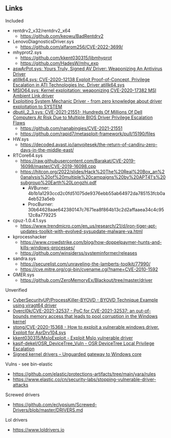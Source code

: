 ## Links

Included

* rentdrv2_x32/rentdrv2_x64
  * https://github.com/keowu/BadRentdrv2
* LenovoDiagnosticsDriver.sys
  * https://github.com/alfarom256/CVE-2022-3699/
* mhyprot2.sys
  * https://github.com/kkent030315/libmhyprot
  * https://github.com/HadesW/mhy_exp
* [aswArPot.sys: Yours Truly, Signed AV Driver: Weaponizing An Antivirus Driver](https://www.aon.com/cyber-solutions/aon_cyber_labs/yours-truly-signed-av-driver-weaponizing-an-antivirus-driver/)
* [atillk64.sys: CVE-2020-12138 Exploit Proof-of-Concept, Privilege Escalation in ATI Technologies Inc. Driver atillk64.sys](https://h0mbre.github.io/atillk64_exploit)
* [MSIO64.sys: Kernel exploitation: weaponizing CVE-2020-17382 MSI Ambient Link driver](https://www.matteomalvica.com/blog/2020/09/24/weaponizing-cve-2020-17382/)
* [Exploiting System Mechanic Driver - from zero knowledge about driver exploitation to SYSTEM](https://voidsec.com/exploiting-system-mechanic-driver/)
* [dbutil_2_3.sys: CVE-2021-21551- Hundreds Of Millions Of Dell Computers At Risk Due to Multiple BIOS Driver Privilege Escalation Flaws](https://labs.sentinelone.com/cve-2021-21551-hundreds-of-millions-of-dell-computers-at-risk-due-to-multiple-bios-driver-privilege-escalation-flaws/)
  * https://github.com/nanabingies/CVE-2021-21551
  * https://github.com/rapid7/metasploit-framework/pull/15190/files
* HW.sys
  * https://decoded.avast.io/janvojtesek/the-return-of-candiru-zero-days-in-the-middle-east/
* RTCore64.sys
  * https://raw.githubusercontent.com/Barakat/CVE-2019-16098/master/CVE-2019-16098.cpp
  * https://hitcon.org/2022/slides/Hack%20The%20Real%20Box_an%20analysis%20of%20multiple%20campaigns%20by%20APT41's%20subgroup%20Earth%20Longzhi.pdf
    * AVBurner: 4b1b1a1293ccd2c0fd51075de9376ebb55ab64972da785153fcb0a4eb523a5eb
    * ProcBurner: 30b64628aae642380147c7671ea8f864b13c2d2affaaea34c4c9512c8a779225
* cpuz-1.0.4.1.sys
  * https://www.trendmicro.com/en_us/research/21/d/iron-tiger-apt-updates-toolkit-with-evolved-sysupdate-malware-va.html
* kprocesshacker
  * https://www.crowdstrike.com/blog/how-doppelpaymer-hunts-and-kills-windows-processes/
  * https://github.com/winsiderss/systeminformer/releases
* sandra.sys
  * https://securelist.com/unraveling-the-lamberts-toolkit/77990/
  * https://cve.mitre.org/cgi-bin/cvename.cgi?name=CVE-2010-1592
* GMER.sys
  * https://github.com/ZeroMemoryEx/Blackout/tree/master/driver

Unverified

* [CyberSecurityUP/ProcessKiller-BYOVD - BYOVD Technique Example using viragt64 driver](https://github.com/CyberSecurityUP/ProcessKiller-BYOVD)
* [0vercl0k/CVE-2021-32537 - PoC for CVE-2021-32537: an out-of-bounds memory access that leads to pool corruption in the Windows kernel](https://github.com/0vercl0k/CVE-2021-32537)
* [stong/CVE-2020-15368 - How to exploit a vulnerable windows driver. Exploit for AsrDrv104.sys](https://github.com/stong/CVE-2020-15368)
* [kkent030315/MsIoExploit - Exploit MsIo vulnerable driver](https://github.com/kkent030315/MsIoExploit)
* [kasif-dekel/OSR_DeviceTree_Vuln - OSR DeviceTree Local Privilege Escalation](https://github.com/kasif-dekel/OSR_DeviceTree_Vuln/blob/main/README.md)
* [Signed kernel drivers – Unguarded gateway to Windows core](https://www.welivesecurity.com/2022/01/11/signed-kernel-drivers-unguarded-gateway-windows-core)

Vulns - see bin-elastic

* https://github.com/elastic/protections-artifacts/tree/main/yara/rules
* https://www.elastic.co/cn/security-labs/stopping-vulnerable-driver-attacks

Screwed drivers

* https://github.com/eclypsium/Screwed-Drivers/blob/master/DRIVERS.md

Lol drivers

* https://www.loldrivers.io

